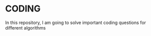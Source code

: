 # CODING

In this repository, I am going to solve important coding questions for different algorithms

